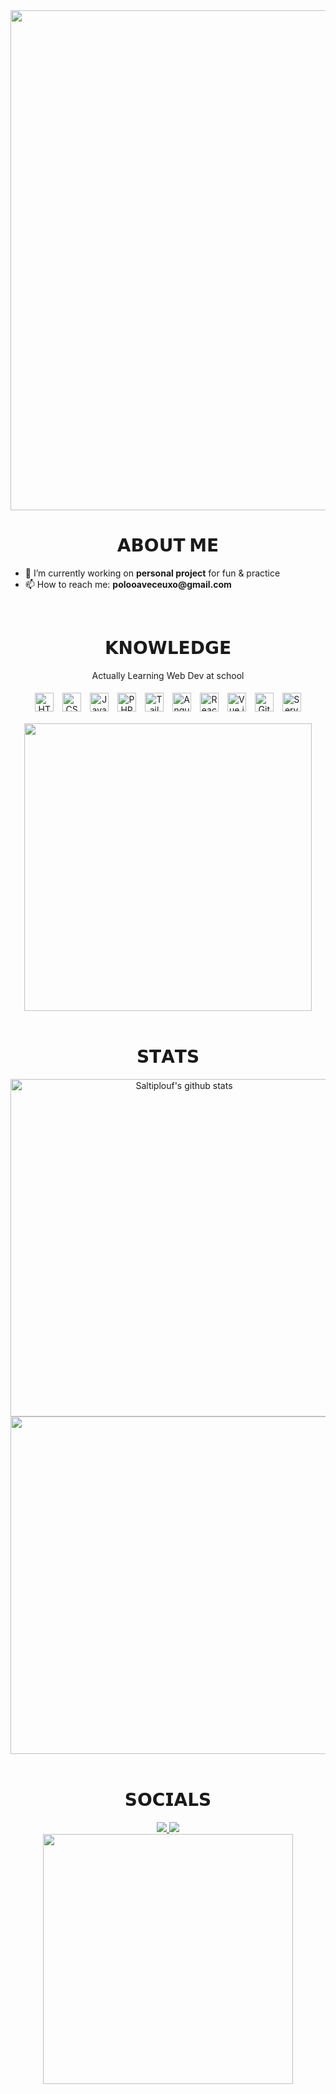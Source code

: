 <div id="header" align="center">
  <img src="https://i.pinimg.com/originals/58/37/d8/5837d8f2dc6832d0fa2c47ac45d16831.gif" width="800"/>
</div>


<h1 align="center">𝗔𝗕𝗢𝗨𝗧 𝗠𝗘</h1>

<ul>
  <li> 🔭 I’m currently working on <b>personal project</b> for fun & practice</li>
  <li> 📫 How to reach me: <b>polooaveceuxo@gmail.com</b></li>
</ul>



<br>


<div>
<h1 align="center">𝗞𝗡𝗢𝗪𝗟𝗘𝗗𝗚𝗘</h1>
</div>
<div align="center">
  <p align = "center">Actually Learning Web Dev at school<br></p>
<p align="center">
<img style="margin: 5px" src="https://img.shields.io/badge/-HTML-FF5733?style=flat-square&logo=html5&logoColor=white" alt="HTML" height="30" />
<img style="margin: 5px" src="https://img.shields.io/badge/-CSS-2965F1?style=flat-square&logo=css3&logoColor=white" alt="CSS" height="30" />
<img style="margin: 5px" src="https://img.shields.io/badge/-JavaScript-F7DF1E?style=flat-square&logo=javascript&logoColor=black" alt="JavaScript" height="30" />
<img style="margin: 5px" src="https://img.shields.io/badge/-PHP-777BB4?style=flat-square&logo=php&logoColor=white" alt="PHP" height="30" />
<img style="margin: 5px" src="https://img.shields.io/badge/-Tailwind_CSS-38B2AC?style=flat-square&logo=tailwind-css&logoColor=white" alt="Tailwind CSS" height="30" />
<img style="margin: 5px" src="https://img.shields.io/badge/-Angular-DD0031?style=flat-square&logo=angular&logoColor=white" alt="Angular" height="30" />
<img style="margin: 5px" src="https://img.shields.io/badge/-React-61DAFB?style=flat-square&logo=react&logoColor=black" alt="React" height="30" />
<img style="margin: 5px" src="https://img.shields.io/badge/-Vue.js-4FC08D?style=flat-square&logo=vue.js&logoColor=white" alt="Vue.js" height="30" />
<img style="margin: 5px" src="https://img.shields.io/badge/-GitHub-181717?style=flat-square&logo=GitHub&logoColor=white" alt="GitHub" height="30" />
<img style="margin: 5px" src="https://img.shields.io/badge/-Server_Deployment-6DB33F?style=flat-square&logo=serverfault&logoColor=white" alt="Server Deployment" height="30" />
</p>
  <img src = "Add-ons/AS.gif" width = "460px" height="auto" align="center">
</div>

<br>

<h1 align="center">𝗦𝗧𝗔𝗧𝗦</h1>
<div align="center">
  <a href="https://github.com/anuraghazra/github-readme-stats"><img width="540" height="auto" src="https://github-readme-stats.vercel.app/api?username=SaItiplouf&show_icons=true&include_all_commits=true&theme=github_dark&hide_border=true" alt="Saltiplouf's github stats" class="left" /></a> 
</div>
<div align="center">
  <a href="https://github.com/anuraghazra/github-readme-stats"><img width="540" height="auto" src="https://github-readme-stats.vercel.app/api/top-langs/?username=SaItiplouf&layout=compact&theme=github_dark&hide_border=true" class="center" /></a>
</div>

<br>

<h1 align="center">𝗦𝗢𝗖𝗜𝗔𝗟𝗦</h1>
<div align="center">
  <a href="https://www.linkedin.com/in/>
  <img src="https://img.shields.io/badge/LinkedIn-0077B5?style=for-the-badge&logo=linkedin&logoColor=white" target="_blank" rel="noopener noreferrer">
  </a>
  <a href="https://github.com/saitiplouf">
  <img src="https://img.shields.io/badge/-GitHub-181717?style=for-the-badge&logo=GitHub&logoColor=white'" target="_blank" rel="noopener noreferrer">
  </a>
  <a href="https://discord.gg/Saltiplouf" >
  <img src="https://img.shields.io/badge/Discord-7289DA?style=for-the-badge&logo=discord&logoColor=white" target="_blank" rel="noopener noreferrer">
  </a>
  <br>
  <img src=Add-ons/SAO_K.gif width="400" height="auto">
</div>

<h1 align="center"></h1>


              
